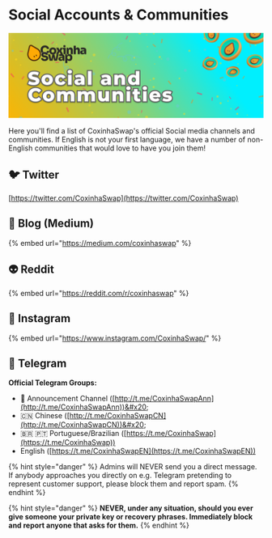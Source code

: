 # Social Accounts & Communities

![](<../.gitbook/assets/cox/social.png>)

Here you'll find a list of CoxinhaSwap's official Social media channels and communities. If English is not your first language, we have a number of non-English communities that would love to have you join them!

## 🐦 Twitter

[https://twitter.com/CoxinhaSwap](https://twitter.com/CoxinhaSwap)

## 📰 Blog (Medium)

{% embed url="https://medium.com/coxinhaswap" %}

## 👽 Reddit

{% embed url="https://reddit.com/r/coxinhaswap" %}

## 🤳 Instagram

{% embed url="https://www.instagram.com/CoxinhaSwap/" %}
<!-- 
## 🤖Discord

[https://discord.gg/coxinhaswap](https://discord.gg/coxinhaswap) -->

## 💬 Telegram

**Official Telegram Groups:**

* 📣 Announcement Channel ([http://t.me/CoxinhaSwapAnn](http://t.me/CoxinhaSwapAnn))&#x20;
* 🇨🇳 Chinese ([http://t.me/CoxinhaSwapCN](http://t.me/CoxinhaSwapCN))&#x20;
* 🇧🇷 🇵🇹 Portuguese/Brazilian ([https://t.me/CoxinhaSwap](https://t.me/CoxinhaSwap))
* English ([https://t.me/CoxinhaSwapEN](https://t.me/CoxinhaSwapEN))

{% hint style="danger" %}
Admins will NEVER send you a direct message. If anybody approaches you directly on e.g. Telegram pretending to represent customer support, please block them and report spam.
{% endhint %}

{% hint style="danger" %}
**NEVER, under any situation, should you ever give someone your private key or recovery phrases. Immediately block and report anyone that asks for them.**
{% endhint %}
